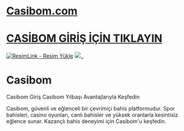 # <a href="https://xn--casbom822-i5a.com/">Casibom.com</a>

#  <a href="https://xn--casbom822-i5a.com/">CASİBOM GİRİŞ İÇİN TIKLAYIN</a>

<meta charset="UTF-8">
    <meta name="viewport" content="width=device-width, initial-scale=1.0">
</head>
<body>

<a href="https://xn--casbom822-i5a.com/" title="ResimLink - Resim Yükle"><img src="https://r.resimlink.com/1V90TBF.jpg" title="ResimLink - Resim Yükle" alt="ResimLink - Resim Yükle"></a>
<a href="https://xn--casbom822-i5a.com/">
    <img src="https://r.resimlink.com/1V90TBF.jpg" />
</a>
</a>,


# Casibom
Casibom Giriş Casibom Yılbaşı Avantajlarıyla Keşfedin

Casibom, güvenli ve eğlenceli bir çevrimiçi bahis platformudur. Spor bahisleri, casino oyunları, canlı bahisler ve yüksek oranlarla kesintisiz eğlence sunar. Kazançlı bahis deneyimi için Casibom'u keşfedin.
